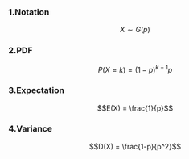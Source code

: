 ### 1.Notation

$$X \sim G(p)$$

### 2.PDF

$$P(X=k) = (1-p)^{k-1}p$$

### 3.Expectation


$$E(X) = \frac{1}{p}$$

### 4.Variance

$$D(X) = \frac{1-p}{p^2}$$
